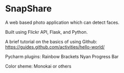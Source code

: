 # SnapShare

A web based photo application which can detect faces.

Built using Flickr API, Flask, and Python.

A brief tutorial on the basics of using Github:
https://guides.github.com/activities/hello-world/

Pycharm plugins:
Rainbow Brackets
Nyan Progress Bar

Color sheme: Monokai or others
